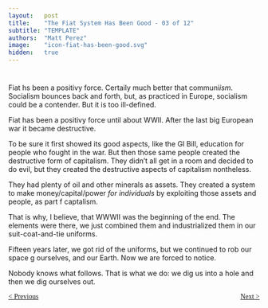 ```yaml
---
layout:   post
title:    "The Fiat System Has Been Good - 03 of 12"
subtitle: "TEMPLATE"
authors:  "Matt Perez"
image:    "icon-fiat-has-been-good.svg"
hidden:   true
---
```


<div style="display:none; ">
 <p>Time for an alternative.</p>
</div>

<h1></h1>
 <p>Fiat hs been a positivy force. Certaily much better that communi<em>ism</em>. Socialism bounces back and forth, but, as practiced in Europe, socialism could be a contender. But it is too ill-defined.</p>
 <p>Fiat has been a positivy force until about WWII. After the last big European war it became destructive.</p>
 <p>To be sure it first showed its good aspects, like the GI Bill, education for people who fought in the war. But then those same people created the destructive form of capitalism. They didn&rsquo;t all get in a room and decided to do evil, but they created the destructive aspects of capitalism nontheless.</p>
 <p>They had plenty of oil and other minerals as assets. They created a system to make money/capital/power <em>for individuals</em> by exploiting those assets and people, as part f captalism.</p>
 <p>That is why, I believe, that WWWII was the beginning of the end. The elements were there, we just combined them and industrialized them in our suit-coat-and-tie uniforms.</p>
 <p>Fifteen years later, we got rid of the uniforms, but we continued to rob our space g ourselves, and our Earth. Now we are forced to notice.</p>
 <p>Nobody knows what follows. That is what we do: we dig us into a hole and then we dig ourselves out.</p>

<div style="margin-bottom:1in; font-family: American Typewriter, serif; ">
 <span style="float:left; ">
  <a href="https://radicalcompanies.com/2024/12/01/02-the-fiat-system-has-been-good">&lt; Previous</a>
 </span>
 <span style="float:right; ">
  <a href="https://radicalcompanies.com/2024/12/07/04-the-fiat-system-has-been-good">Next &gt;</a>
 </span>
</div>